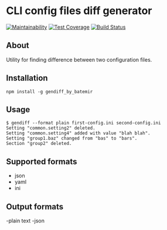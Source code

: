 # CLI config files diff generator 

[![Maintainability](https://api.codeclimate.com/v1/badges/47bd0d4ce823410ad44f/maintainability)](https://codeclimate.com/github/batemir/project-lvl2-s233/maintainability)
[![Test Coverage](https://api.codeclimate.com/v1/badges/47bd0d4ce823410ad44f/test_coverage)](https://codeclimate.com/github/batemir/project-lvl2-s233/test_coverage)
[![Build Status](https://travis-ci.org/batemir/project-lvl2-s233.svg?branch=master)](https://travis-ci.org/batemir/project-lvl2-s233)

## About
Utility for finding difference between two configuration files.

## Installation
```
npm install -g gendiff_by_batemir
```

## Usage
```
$ gendiff --format plain first-config.ini second-config.ini
Setting "common.setting2" deleted.
Setting "common.setting4" added with value "blah blah".
Setting "group1.baz" changed from "bas" to "bars".
Section "group2" deleted.
```
## Supported formats
- json
- yaml
- ini

## Output formats
-plain text
-json
